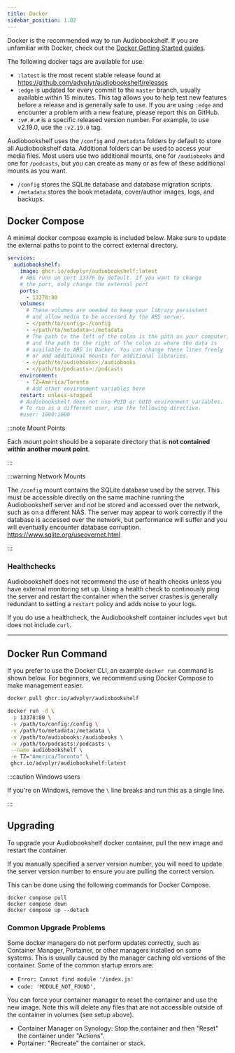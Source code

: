 ```yaml
---
title: Docker
sidebar_position: 1.02
---
```


Docker is the recommended way to run Audiobookshelf. If you are unfamiliar with Docker, check out the [Docker Getting Started guides](https://docs.docker.com/get-started/docker-concepts/the-basics/what-is-a-container/).

The following docker tags are available for use:

- `:latest` is the most recent stable release found at https://github.com/advplyr/audiobookshelf/releases
- `:edge` is updated for every commit to the `master` branch, usually available within 15 minutes. This tag allows you to help test new features before a release and is generally safe to use. If you are using `:edge` and encounter a problem with a new feature, please report this on GitHub.
- `:v#.#.#` is a specific released version number. For example, to use v2.19.0, use the `:v2.19.0` tag.

Audiobookshelf uses the `/config` and `/metadata` folders by default to store all Audiobookshelf data. Additional folders can be used to access your media files. Most users use two additional mounts, one for `/audiobooks` and one for `/podcasts`, but you can create as many or as few of these additional mounts as you want.

- `/config` stores the SQLite database and database migration scripts.
- `/metadata` stores the book metadata, cover/author images, logs, and backups.

## Docker Compose

A minimal docker compose example is included below. Make sure to update the external paths to point to the correct external directory.

```yaml
services:
  audiobookshelf:
    image: ghcr.io/advplyr/audiobookshelf:latest
    # ABS runs on port 13378 by default. If you want to change
    # the port, only change the external port
    ports:
      - 13378:80
    volumes:
      # These volumes are needed to keep your library persistent
      # and allow media to be accessed by the ABS server.
      - </path/to/config>:/config
      - </path/to/metadata>:/metadata
      # The path to the left of the colon is the path on your computer,
      # and the path to the right of the colon is where the data is
      # available to ABS in Docker. You can change these lines freely
      # or add additional mounts for additional libraries.
      - </path/to/audiobooks>:/audiobooks
      - </path/to/podcasts>:/podcasts
    environment:
      - TZ=America/Toronto
      # Add other environment variables here
    restart: unless-stopped
    # Audiobookshelf does not use PUID or GUID environment variables.
    # To run as a different user, use the following directive.
    #user: 1000:1000
```

:::note Mount Points

Each mount point should be a separate directory that is **not contained within another mount point**.

:::

:::warning Network Mounts

The `/config` mount contains the SQLite database used by the server. This must be accessible directly on the same machine running the Audiobookshelf server and _not_ be stored and accessed over the network, such as on a different NAS. The server may appear to work correctly if the database is accessed over the network, but performance will suffer and you will eventually encounter database corruption. https://www.sqlite.org/useovernet.html

:::

### Healthchecks

Audiobookshelf does not recommend the use of health checks unless you have external monitoring set up. Using a health check to continously ping the server and restart the container when the server crashes is generally redundant to setting a `restart` policy and adds noise to your logs.

If you do use a healthcheck, the Audiobookshelf container includes `wget` but does not include `curl`.

---

## Docker Run Command

If you prefer to use the Docker CLI, an example `docker run` command is shown below. For beginners, we recommend using Docker Compose to make management easier.

```bash
docker pull ghcr.io/advplyr/audiobookshelf

docker run -d \
 -p 13378:80 \
 -v /path/to/config:/config \
 -v /path/to/metadata:/metadata \
 -v /path/to/audiobooks:/audiobooks \
 -v /path/to/podcasts:/podcasts \
 --name audiobookshelf \
 -e TZ="America/Toronto" \
 ghcr.io/advplyr/audiobookshelf:latest
```

:::caution Windows users

If you're on Windows, remove the `\` line breaks and run this as a single line.

:::

## Upgrading

To upgrade your Audiobookshelf docker container, pull the new image and restart the container.

If you manually specified a server version number, you will need to update the server version number to ensure you are pulling the correct version.

This can be done using the following commands for Docker Compose.

```
docker compose pull
docker compose down
docker compose up --detach
```

### Common Upgrade Problems

Some docker managers do not perform updates correctly, such as Container Manager, Portainer, or other managers installed on some systems. This is usually caused by the manager caching old versions of the container. Some of the common startup errors are:

- `Error: Cannot find module '/index.js'`
- `code: 'MODULE_NOT_FOUND',`

You can force your container manager to reset the container and use the new image. Note this will delete any files that are not accessible outside of the container in volumes (see setup above).

- Container Manager on Synology: Stop the container and then "Reset" the container under "Actions".
- Portainer: "Recreate" the container or stack.
